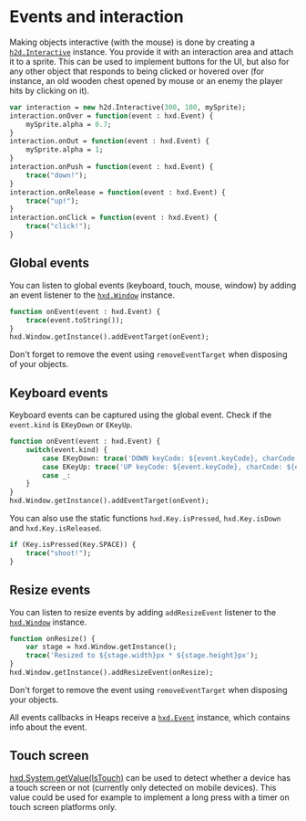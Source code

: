 # Events and interaction

Making objects interactive (with the mouse) is done by creating a [`h2d.Interactive`](https://heaps.io/api/h2d/Interactive.html) instance. You provide it with an interaction area and attach it to a sprite. This can be used to implement buttons for the UI, but also for any other object that responds to being clicked or hovered over (for instance, an old wooden chest opened by mouse or an enemy the player hits by clicking on it).

```haxe
var interaction = new h2d.Interactive(300, 100, mySprite);
interaction.onOver = function(event : hxd.Event) {
	mySprite.alpha = 0.7;
}
interaction.onOut = function(event : hxd.Event) {
	mySprite.alpha = 1;
}
interaction.onPush = function(event : hxd.Event) {
	trace("down!");
}
interaction.onRelease = function(event : hxd.Event) {
	trace("up!");
}
interaction.onClick = function(event : hxd.Event) {
	trace("click!");
}
```

## Global events

You can listen to global events (keyboard, touch, mouse, window) by adding an event listener to the [`hxd.Window`](https://heaps.io/api/hxd/Window.html) instance.

```haxe
function onEvent(event : hxd.Event) {
	trace(event.toString());
}
hxd.Window.getInstance().addEventTarget(onEvent);
```
Don't forget to remove the event using `removeEventTarget` when disposing of your objects.

## Keyboard events

Keyboard events can be captured using the global event. Check if the `event.kind` is `EKeyDown` or `EKeyUp`.

```haxe
function onEvent(event : hxd.Event) {
	switch(event.kind) {
		case EKeyDown: trace('DOWN keyCode: ${event.keyCode}, charCode: ${event.charCode}');
		case EKeyUp: trace('UP keyCode: ${event.keyCode}, charCode: ${event.charCode}');
		case _:
	}
}
hxd.Window.getInstance().addEventTarget(onEvent);
```

You can also use the static functions `hxd.Key.isPressed`, `hxd.Key.isDown` and `hxd.Key.isReleased`.

```haxe
if (Key.isPressed(Key.SPACE)) {
	trace("shoot!");
}
```

## Resize events

You can listen to resize events by adding `addResizeEvent` listener to the [`hxd.Window`](https://heaps.io/api/hxd/Window.html) instance.

```haxe
function onResize() {
	var stage = hxd.Window.getInstance();
	trace('Resized to ${stage.width}px * ${stage.height}px');
}
hxd.Window.getInstance().addResizeEvent(onResize);
```
Don't forget to remove the event using `removeEventTarget` when disposing your objects.

All events callbacks in Heaps receive a [`hxd.Event`](https://heaps.io/api/hxd/Event.html) instance, which contains info about the event.

## Touch screen

[hxd.System.getValue(IsTouch)](https://heaps.io/api/hxd/System.html#getValue) can be used to detect whether a device has a touch screen or not (currently only detected on mobile devices). This value could be used for example to implement a long press with a timer on touch screen platforms only.
